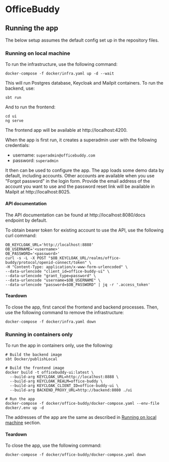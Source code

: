 # OfficeBuddy

## Running the app

The below setup assumes the default config set up in the repository files.

### Running on local machine

To run the infrastructure, use the following command:

```shell
docker-compose -f docker/infra.yaml up -d --wait
```

This will run Postgres database, Keycloak and Mailpit containers. To run the backend, use:

```shell
sbt run
```

And to run the frontend:

```shell
cd ui
ng serve
```

The frontend app will be available at http://localhost:4200.

When the app is first run, it creates a superadmin user with the following credentials:

- username: `superadmin@officebuddy.com`
- password: `superadmin`

It then can be used to configure the app. The app loads some demo data by default, including accounts. Other accounts
are available when you use "Forgot password" in the login form. Provide the email address of the account you want to use
and the password reset link will be available in Mailpit at http://localhost:8025.

#### API documentation

The API documentation can be found at http://localhost:8080/docs endpoint by default.

To obtain bearer token for existing account to use the API, use the following curl command:

```shell
OB_KEYCLOAK_URL='http://localhost:8888'
OB_USERNAME='<username>'
OB_PASSWORD='<password>'
curl -s -L -X POST "$OB_KEYCLOAK_URL/realms/office-buddy/protocol/openid-connect/token" \
-H "Content-Type: application/x-www-form-urlencoded" \
--data-urlencode "client_id=office-buddy-ui" \
--data-urlencode "grant_type=password" \
--data-urlencode "username=$OB_USERNAME" \
--data-urlencode "password=$OB_PASSWORD" | jq -r '.access_token'
```

#### Teardown

To close the app, first cancel the frontend and backend processes. Then, use the following command to remove the
infrastructure:

```shell
docker-compose -f docker/infra.yaml down
```

### Running in containers only

To run the app in containers only, use the following:

```shell
# Build the backend image
sbt Docker/publishLocal

# Build the frontend image
docker build -t officebuddy-ui:latest \
  --build-arg KEYCLOAK_URL=http://localhost:8888 \
  --build-arg KEYCLOAK_REALM=office-buddy \
  --build-arg KEYCLOAK_CLIENT_ID=office-buddy-ui \
  --build-arg BACKEND_PROXY_URL=http://backend:8080 ./ui

# Run the app  
docker-compose -f docker/office-buddy/docker-compose.yaml --env-file docker/.env up -d
```

The addresses of the app are the same as described in [Running on local machine](#running-on-local-machine) section.

#### Teardown

To close the app, use the following command:

```shell
docker-compose -f docker/office-buddy/docker-compose.yaml down
```